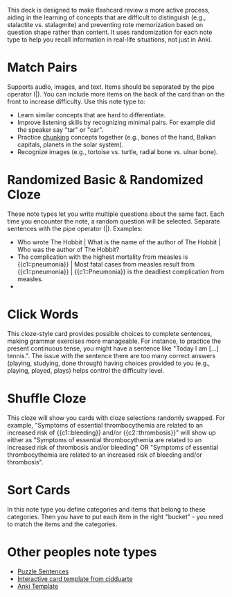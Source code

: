 This deck is designed to make flashcard review a more active process, aiding in the learning of concepts that are difficult to distinguish (e.g., stalactite vs. stalagmite) and preventing rote memorization based on question shape rather than content. It uses randomization for each note type to help you recall information in real-life situations, not just in Anki.

# Match Pairs
Supports audio, images, and text. Items should be separated by the pipe operator (|). You can include more items on the back of the card than on the front to increase difficulty.
Use this note type to:
- Learn similar concepts that are hard to differentiate.
- Improve listening skills by recognizing minimal pairs. For example did the speaker say "tar" or "car".
- Practice [chunking](https://en.wikipedia.org/wiki/Chunking_(psychology)) concepts together (e.g., bones of the hand, Balkan capitals, planets in the solar system).
- Recognize images (e.g., tortoise vs. turtle, radial bone vs. ulnar bone).

# Randomized Basic & Randomized Cloze
These note types let you write multiple questions about the same fact. Each time you encounter the note, a random question will be selected. Separate sentences with the pipe operator (|).
Examples:
- Who wrote The Hobbit | What is the name of the author of The Hobbit | Who was the author of The Hobbit?
- The complication with the highest mortality from measles is {{c1::pneumonia}} | Most fatal cases from measles result from {{c1::pneumonia}} | {{c1::Pneumonia}} is the deadliest complication from measles.
- 
# Click Words
This cloze-style card provides possible choices to complete sentences, making grammar exercises more manageable. For instance, to practice the present continuous tense, you might have a sentence like "Today I am [...] tennis.". The issue with the sentence there are too many correct answers (playing, studying, done through) having choices provided to you (e.g., playing, played, plays) helps control the difficulty level.

# Shuffle Cloze

This cloze will show you cards with cloze selections randomly swapped. For example, "Symptoms of essential thrombocythemia are related to an increased risk of {{c1::bleeding}} and/or {{c2::thrombosis}}" will show up either as "Symptoms of essential thrombocythemia are related to an increased risk of thrombosis and/or bleeding" OR "Symptoms of essential thrombocythemia are related to an increased risk of bleeding and/or thrombosis".

# Sort Cards

In this note type you define categories and items that belong to these categories. Then you have to put each item in the right "bucket" - you need to match the items and the categories.

# Other peoples note types
- [Puzzle Sentences](https://ankiweb.net/shared/info/1522392024)
- [Interactive card template from cjdduarte](https://forums.ankiweb.net/t/interactive-flashcard-template-with-drag-and-drop-feedback/48977)
- [Anki Template](https://github.com/ikkz/anki-template#ikkz-templates)
